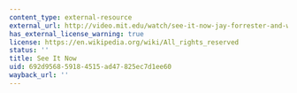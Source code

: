 ```yaml
---
content_type: external-resource
external_url: http://video.mit.edu/watch/see-it-now-jay-forrester-and-whirlwind-7093/
has_external_license_warning: true
license: https://en.wikipedia.org/wiki/All_rights_reserved
status: ''
title: See It Now
uid: 692d9568-5918-4515-ad47-825ec7d1ee60
wayback_url: ''
---
```

